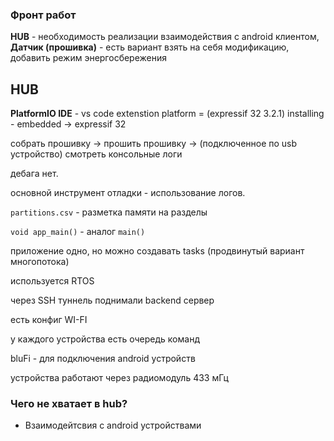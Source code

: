 ### Фронт работ

**HUB** - необходимость реализации взаимодействия с android клиентом, 
**Датчик (прошивка)** - есть вариант взять на себя модификацию, добавить режим энергосбережения

## HUB

**PlatformIO IDE** - vs code extenstion
platform = (expressif 32 3.2.1)
installing - embedded -> expressif 32

собрать прошивку -> прошить прошивку -> (подключенное по usb устройство) смотреть консольные логи

дебага нет.

основной инструмент отладки - использование логов.

`partitions.csv` - разметка памяти на разделы

`void app_main()` - аналог `main()`

приложение одно, но можно создавать tasks (продвинутый вариант многопотока)

используется RTOS

через SSH туннель поднимали backend сервер

есть конфиг WI-FI

у каждого устройства есть очередь команд 

bluFi - для подключения android устройств

устройства работают через радиомодуль 433 мГц

### Чего не хватает в hub?

- Взаимодейтсвия с android устройствами

